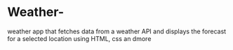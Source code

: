 # Weather-
 weather app that fetches data from a weather API and displays the forecast for a selected location using HTML, css an dmore
